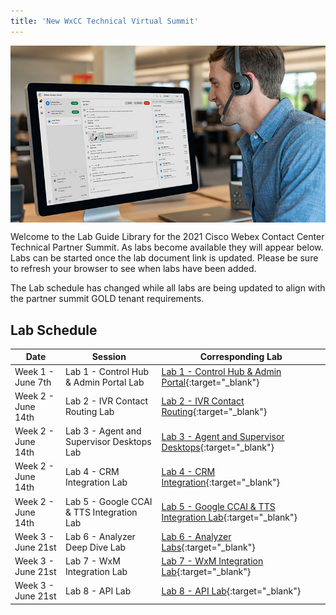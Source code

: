```yaml
---
title: 'New WxCC Technical Virtual Summit'
---
```


<img align="middle" src="../images/12_51_47.jpg" width="1000" />


Welcome to the Lab Guide Library for the 2021 Cisco Webex Contact Center Technical Partner Summit. As labs become available they will appear below. Labs can be started once the lab document link is updated. Please be sure to refresh your browser to see when labs have been added.

The Lab schedule has changed while all labs are being updated to align with the partner summit GOLD tenant requirements.

## Lab Schedule

| Date       | Session                                | Corresponding Lab                                                                                      
| ---------- | -------------------------------------- | ------------------------------------------------------------------------------------------------------ 
| Week 1 - June 7th | Lab 1 - Control Hub & Admin Portal Lab | [Lab 1 - Control Hub & Admin Portal](CH.md){:target="\_blank"}                               
| Week 2 - June 14th | Lab 2 - IVR Contact Routing Lab        | [Lab 2 - IVR Contact Routing](IVR.md){:target="\_blank"}                                      
| Week 2 - June 14th | Lab 3 - Agent and Supervisor Desktops Lab              | [Lab 3 - Agent and Supervisor Desktops](AgentSupervisor.md){:target="\_blank"}  
| Week 2 - June 14th | Lab 4 - CRM Integration Lab               | [Lab 4 - CRM Integration](CRM.md){:target="\_blank"}  
| Week 2 - June 14th | Lab 5 - Google CCAI & TTS Integration Lab               | [Lab 5 - Google CCAI & TTS Integration Lab](CCAI.md){:target="\_blank"} 
| Week 3 - June 21st | Lab 6 - Analyzer Deep Dive Lab        | [Lab 6 - Analyzer Labs](Analyzer.md){:target="\_blank"}                  
| Week 3 - June 21st | Lab 7 - WxM Integration Lab               | [Lab 7 - WxM Integration Lab](WxM.md){:target="\_blank"}  
| Week 3 - June 21st | Lab 8 - API Lab                        | [Lab 8 - API Lab](APIs.md){:target="\_blank"} 

